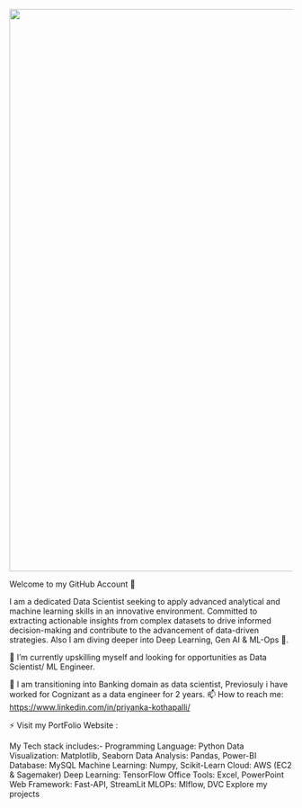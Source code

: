 <p align="center">
  <img src="[https://your-image-url](https://github.com/user-attachments/assets/0ac0e37a-9fac-41d1-b350-2e0577ebe0ce)" width="1000px">
</p>

Welcome to my GitHub Account 👋


I am a dedicated Data Scientist seeking to apply advanced analytical and machine learning skills in an innovative environment. Committed to extracting actionable insights from complex datasets to drive informed decision-making and contribute to the advancement of data-driven strategies. Also I am diving deeper into Deep Learning, Gen AI & ML-Ops 🌊.

🔭 I’m currently upskilling myself and looking for opportunities as Data Scientist/ ML Engineer.

🌱 I am transitioning into Banking domain as data scientist, Previosuly i have worked for Cognizant as a data engineer for 2 years.
📫 How to reach me: https://www.linkedin.com/in/priyanka-kothapalli/

⚡ Visit my PortFolio Website : 

My Tech stack includes:-
Programming Language: Python	Data Visualization: Matplotlib, Seaborn
Data Analysis: Pandas, Power-BI	Database: MySQL
Machine Learning: Numpy, Scikit-Learn	Cloud: AWS (EC2 & Sagemaker)
Deep Learning: TensorFlow	Office Tools: Excel, PowerPoint
Web Framework: Fast-API, StreamLit	MLOPs: Mlflow, DVC
Explore my projects


